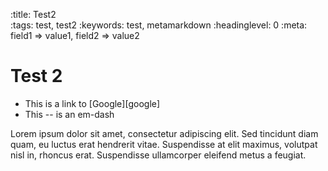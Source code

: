 :title:           Test2                
:tags:            test, test2
:keywords:        test, metamarkdown
:headinglevel:    0
:meta:            field1 => value1, field2 => value2

# Test 2

- This is a link to [Google][google]
- This -- is an em-dash  

Lorem ipsum dolor sit amet, consectetur adipiscing elit. Sed
tincidunt diam quam, eu luctus erat hendrerit vitae.
Suspendisse at elit maximus, volutpat nisl in, rhoncus erat.
Suspendisse ullamcorper eleifend metus a feugiat.
